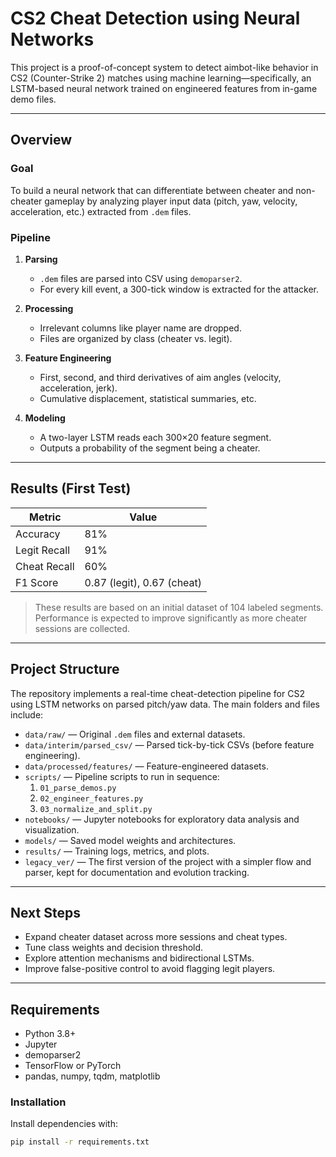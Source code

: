 # CS2 Cheat Detection using Neural Networks

This project is a proof-of-concept system to detect aimbot-like behavior in CS2 (Counter-Strike 2) matches using machine learning—specifically, an LSTM-based neural network trained on engineered features from in-game demo files.

---

## Overview

### Goal  
To build a neural network that can differentiate between cheater and non-cheater gameplay by analyzing player input data (pitch, yaw, velocity, acceleration, etc.) extracted from `.dem` files.

### Pipeline

1. **Parsing**  
   - `.dem` files are parsed into CSV using `demoparser2`.  
   - For every kill event, a 300-tick window is extracted for the attacker.

2. **Processing**  
   - Irrelevant columns like player name are dropped.  
   - Files are organized by class (cheater vs. legit).

3. **Feature Engineering**  
   - First, second, and third derivatives of aim angles (velocity, acceleration, jerk).  
   - Cumulative displacement, statistical summaries, etc.

4. **Modeling**  
   - A two-layer LSTM reads each 300×20 feature segment.  
   - Outputs a probability of the segment being a cheater.

---

## Results (First Test)

| Metric        | Value                  |
|---------------|------------------------|
| Accuracy      | 81%                    |
| Legit Recall  | 91%                    |
| Cheat Recall  | 60%                    |
| F1 Score      | 0.87 (legit), 0.67 (cheat) |

> These results are based on an initial dataset of 104 labeled segments. Performance is expected to improve significantly as more cheater sessions are collected.

---

## Project Structure

The repository implements a real-time cheat-detection pipeline for CS2 using LSTM networks on parsed pitch/yaw data. The main folders and files include:

- `data/raw/` — Original `.dem` files and external datasets.  
- `data/interim/parsed_csv/` — Parsed tick-by-tick CSVs (before feature engineering).  
- `data/processed/features/` — Feature-engineered datasets.  
- `scripts/` — Pipeline scripts to run in sequence:  
  1. `01_parse_demos.py`  
  2. `02_engineer_features.py`  
  3. `03_normalize_and_split.py`  
- `notebooks/` — Jupyter notebooks for exploratory data analysis and visualization.  
- `models/` — Saved model weights and architectures.  
- `results/` — Training logs, metrics, and plots.  
- `legacy_ver/` — The first version of the project with a simpler flow and parser, kept for documentation and evolution tracking.

---

## Next Steps

- Expand cheater dataset across more sessions and cheat types.  
- Tune class weights and decision threshold.  
- Explore attention mechanisms and bidirectional LSTMs.  
- Improve false-positive control to avoid flagging legit players.

---

## Requirements

- Python 3.8+  
- Jupyter  
- demoparser2  
- TensorFlow or PyTorch  
- pandas, numpy, tqdm, matplotlib  

### Installation

Install dependencies with:

```bash
pip install -r requirements.txt
